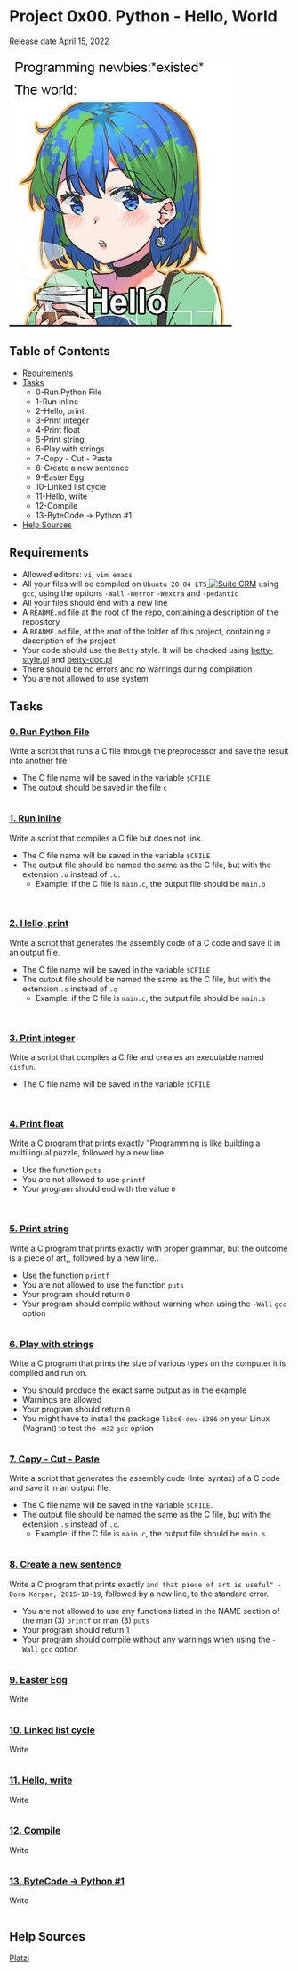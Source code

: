 <h1>Project 0x00. Python - Hello, World</h1>
Release date April 15, 2022
</p>

![image](meme.png)

## Table of Contents
* [Requirements](#Requirements)
* [Tasks](#Tasks)
    * 0-Run Python File
    * 1-Run inline
    * 2-Hello, print
    * 3-Print integer
    * 4-Print float
    * 5-Print string
    * 6-Play with strings
    * 7-Copy - Cut - Paste
    * 8-Create a new sentence
    * 9-Easter Egg
    * 10-Linked list cycle
    * 11-Hello, write
    * 12-Compile
    * 13-ByteCode -> Python #1
* [Help Sources](#Help-Sources)

## Requirements
 * Allowed editors: `vi`, `vim`, `emacs`
 * All your files will be compiled on `Ubuntu 20.04 LTS`<a href="https://ubuntu.com/" target="_blank"> <img height="" src="https://img.shields.io/static/v1?label=&message=Ubuntu&color=E95420&logo=Ubuntu&logoColor=E95420&labelColor=2F333A" alt="Suite CRM"></a> using `gcc`, using the options `-Wall` `-Werror` `-Wextra` and `-pedantic`
 * All your files should end with a new line
 * A `README.md` file at the root of the repo, containing a description of the repository
 * A `README.md` file, at the root of the folder of this project, containing a description of the project
 * Your code should use the `Betty` style. It will be checked using [betty-style.pl](https://github.com/holbertonschool/Betty/blob/master/betty-style.pl) and [betty-doc.pl](https://github.com/holbertonschool/Betty/blob/master/betty-doc.pl)
 * There should be no errors and no warnings during compilation
 * You are not allowed to use system

 ## Tasks
### [0. Run Python File](https://github.com/UCIX210/holbertonschool-low_level_programming/blob/main/0x00-hello_world/0-preprocessor)
Write a script that runs a C file through the preprocessor and save the result into another file.
* The C file name will be saved in the variable `$CFILE`
* The output should be saved in the file `c`

```

```


### [1. Run inline](https://github.com/UCIX210/holbertonschool-low_level_programming/blob/main/0x00-hello_world/1-compiler)
Write a script that compiles a C file but does not link.
* The C file name will be saved in the variable `$CFILE`
* The output file should be named the same as the C file, but with the extension `.o` instead of `.c.`
    * Example: if the C file is `main.c`, the output file should be `main.o`

```
 
```

### [2. Hello, print](https://github.com/UCIX210/holbertonschool-low_level_programming/blob/main/0x00-hello_world/2-assembler)
Write a script that generates the assembly code of a C code and save it in an output file.
* The C file name will be saved in the variable `$CFILE`
* The output file should be named the same as the C file, but with the extension `.s` instead of `.c`
    * Example: if the C file is `main.c`, the output file should be `main.s`
```
  
```

### [3. Print integer](https://github.com/UCIX210/holbertonschool-low_level_programming/blob/main/0x00-hello_world/3-name)
Write a script that compiles a C file and creates an executable named `cisfun`.
* The C file name will be saved in the variable `$CFILE`
```
  
```

### [4. Print float](https://github.com/UCIX210/holbertonschool-low_level_programming/blob/main/0x00-hello_world/4-puts.c)
Write a C program that prints exactly "Programming is like building a multilingual puzzle, followed by a new line.
* Use the function `puts`
* You are not allowed to use `printf`
* Your program should end with the value `0`
```
 
```

### [5. Print string](https://github.com/UCIX210/holbertonschool-low_level_programming/blob/main/0x00-hello_world/5-printf.c)
Write a C program that prints exactly with proper grammar, but the outcome is a piece of art,, followed by a new line..
* Use the function `printf`
* You are not allowed to use the function `puts`
* Your program should return `0`
* Your program should compile without warning when using the `-Wall` `gcc` option
```

```

### [6. Play with strings](https://github.com/UCIX210/holbertonschool-low_level_programming/blob/main/0x00-hello_world/6-size.c)
Write a C program that prints the size of various types on the computer it is compiled and run on.
* You should produce the exact same output as in the example
* Warnings are allowed
* Your program should return `0`
* You might have to install the package `libc6-dev-i386` on your Linux (Vagrant) to test the `-m32` `gcc` option
```

```

### [7. Copy - Cut - Paste](https://github.com/UCIX210/holbertonschool-low_level_programming/blob/main/0x00-hello_world/100-intel)
Write a script that generates the assembly code (Intel syntax) of a C code and save it in an output file.
* The C file name will be saved in the variable `$CFILE`.
* The output file should be named the same as the C file, but with the extension `.s` instead of `.c`.
    * Example: if the C file is `main.c`, the output file should be `main.s`
```

```

### [8. Create a new sentence](https://github.com/UCIX210/holbertonschool-low_level_programming/blob/main/0x00-hello_world/101-quote.c)
Write a C program that prints exactly `and that piece of art is useful" - Dora Korpar, 2015-10-19`, followed by a new line, to the standard error.
* You are not allowed to use any functions listed in the NAME section of the man (3) `printf` or man (3) `puts`
* Your program should return 1
* Your program should compile without any warnings when using the `-Wall` `gcc` option
```

```

### [9. Easter Egg](https://github.com/UCIX210/)
Write
```

```

### [10. Linked list cycle](https://github.com/UCIX210/)
Write
```

```


### [11. Hello, write](https://github.com/UCIX210/)
Write
```

```


### [12. Compile](https://github.com/UCIX210/)
Write
```

```


### [13. ByteCode -> Python #1](https://github.com/UCIX210/)
Write
```

```

## Help Sources
[Platzi](https://platzi.com/home)